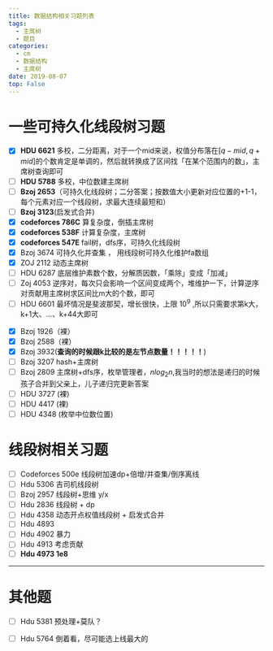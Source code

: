 ```yaml
---
title: 数据结构相关习题列表
tags: 
  - 主席树
  - 题目
categories:
  - cm
  - 数据结构
  - 主席树
date: 2019-08-07
top: False
---
```


# 一些可持久化线段树习题

- [x] **HDU 6621** 多校，二分距离，对于一个mid来说，权值分布落在$[q-mid,q+mid]$的个数肯定是单调的，然后就转换成了区间找「在某个范围内的数」，主席树查询即可 
- [ ] **HDU 5788** 多校，中位数建主席树
- [ ] **Bzoj 2653**（可持久化线段树；二分答案；按数值大小更新对应位置的+1\-1，每个元素对应一个线段树，求最大连续最短和）
- [ ] **Bzoj 3123**(启发式合并)
- [x] **codeforces 786C** 算复杂度，倒插主席树
- [x] **codeforces 538F** 计算复杂度，主席树
- [x] **codeforces 547E** fail树，dfs序，可持久化线段树
- [x] Bzoj 3674 可持久化并查集 ， 用线段树可持久化维护fa数组
- [x] ZOJ 2112 动态主席树
- [ ] HDU 6287 底层维护素数个数，分解质因数，「乘除」变成「加减」
- [ ] Zoj 4053 逆序对，每次只会影响一个区间变成两个，堆维护一下，计算逆序对贡献用主席树求区间比m大的个数，即可
- [ ] HDU 6601 最坏情况是斐波那契，增长很快，上限 $10^{9}$ ,所以只需要求第k大，k+1大、...、k+44大即可
<!-- more -->
- [x] Bzoj 1926（裸）
- [x] Bzoj 2588（裸）
- [x] Bzoj 3932(**查询的时候跟k比较的是左节点数量！！！！！**)
- [ ] Bzoj 3207 hash+主席树
- [ ] Bzoj 2809 主席树+dfs序，枚举管理者，$nlog_{2}n$,我当时的想法是递归的时候孩子合并到父亲上，儿子递归完更新答案
- [ ] HDU 3727 (裸)
- [ ] HDU 4417 (裸)
- [ ] HDU 4348 (枚举中位数位置)

# 线段树相关习题

- [ ] Codeforces 500e 线段树加速dp+倍增/并查集/倒序离线
- [ ] Hdu 5306 吉司机线段树
- [ ] Bzoj 2957 线段树+思维 y/x
- [ ] Hdu 2836 线段树 + dp
- [ ] Hdu 4358 动态开点权值线段树 + 启发式合并 
- [ ] Hdu 4893 
- [ ] Hdu 4902 暴力
- [ ] Hdu 4913 考虑贡献
- [ ] **Hdu 4973 1e8**

---

# 其他题

- [ ] Hdu 5381 预处理+莫队？
- [ ] Hdu 5764 倒着看，尽可能选上线最大的


